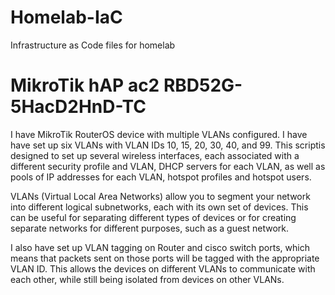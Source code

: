 # Homelab-IaC
Infrastructure as Code files for homelab

# MikroTik hAP ac2 RBD52G-5HacD2HnD-TC

I have MikroTik RouterOS device with multiple VLANs configured. I have have set up six VLANs with VLAN IDs 10, 15, 20, 30, 40, and 99. This scriptis designed to set up several wireless interfaces, each associated with a different security profile and VLAN, DHCP servers for each VLAN, as well as pools of IP addresses for each VLAN, hotspot profiles and hotspot users.

VLANs (Virtual Local Area Networks) allow you to segment your network into different logical subnetworks, each with its own set of devices. This can be useful for separating different types of devices or for creating separate networks for different purposes, such as a guest network.

I also have set up VLAN tagging on Router and cisco switch ports, which means that packets sent on those ports will be tagged with the appropriate VLAN ID. This allows the devices on different VLANs to communicate with each other, while still being isolated from devices on other VLANs.
